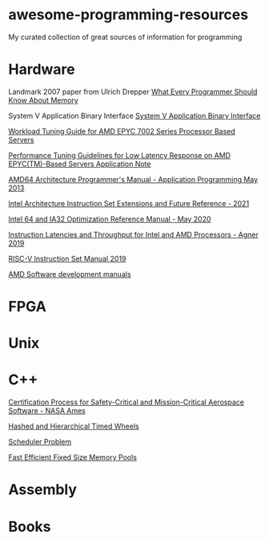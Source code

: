 # awesome-programming-resources
My curated collection of great sources of information for programming

# Hardware 
Landmark 2007 paper from Ulrich Drepper 
[What Every Programmer Should Know About Memory](papers/cpumemory.pdf)

System V Application Binary Interface 
[System V Application Binary Interface](papers/x86-64-psABI-1.0.pdf)

[Workload Tuning Guide for AMD EPYC 7002 Series Processor Based Servers](https://developer.amd.com/wp-content/resources/56745_0.75.pdf)

[Performance Tuning Guidelines for Low Latency Response on AMD EPYC(TM)-Based Servers Application Note](https://www.amd.com/system/files/TechDocs/56263-EPYC-performance-tuning-app-note.pdf)

[AMD64 Architecture Programmer's Manual - Application Programming May 2013](papers/24592_APM_v11.pdf)

[Intel Architecture Instruction Set Extensions and Future Reference - 2021](papers/architecture-instruction-set-extensions-programming-reference.pdf)

[Intel 64 and IA32 Optimization Reference Manual - May 2020](64-ia-32-architectures-optimization-manual.pdf)

[Instruction Latencies and Throughput for Intel and AMD Processors - Agner 2019](papers/x86-timing.pdf)

[RISC-V Instruction Set Manual 2019](papers/riscv-spec.pdf)

[AMD Software development manuals](https://developer.amd.com/resources/developer-guides-manuals/)

# FPGA


# Unix


# C++

[Certification Process for Safety-Critical and Mission-Critical Aerospace Software - NASA Ames](papers/20040014965.pdf)

[Hashed and Hierarchical Timed Wheels](papers/sosp87-timing-wheels.pdf)

[Scheduler Problem](papers/scheduler_problem.png)

[Fast Efficient Fixed Size Memory Pools](papers/computation_tools_2012_1_10_80006.pdf)

# Assembly

# Books


